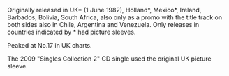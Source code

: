 Originally released in UK\* (1 June 1982), Holland\*, Mexico\*, Ireland, Barbados, Bolivia, South Africa, also only as a promo with the title track on both sides also in Chile, Argentina and Venezuela. Only releases in countries indicated by \* had picture sleeves.

Peaked at No.17 in UK charts.

The 2009 "Singles Collection 2" CD single used the original UK picture sleeve.
